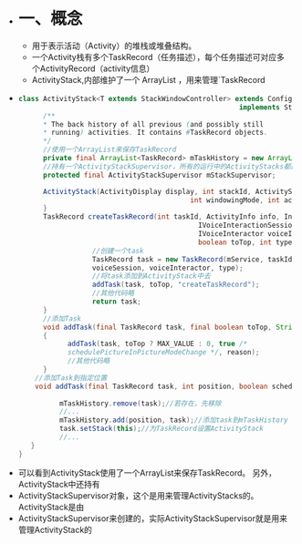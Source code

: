- # 一、概念
	- 用于表示活动（Activity）的堆栈或堆叠结构。
	- 一个Activity栈有多个TaskRecord（任务描述），每个任务描述可对应多个ActivityRecord（activity信息）
	- ActivityStack,内部维护了一个 ArrayList<TaskRecord> ，用来管理`TaskRecord
- ```java
  class ActivityStack<T extends StackWindowController> extends ConfigurationContainer
  														implements StackWindowListener {
        /**
        * The back history of all previous (and possibly still
        * running) activities. It contains #TaskRecord objects.
        */
        //使用一个ArrayList来保存TaskRecord
        private final ArrayList<TaskRecord> mTaskHistory = new ArrayList<>();
        //持有一个ActivityStackSupervisor，所有的运行中的ActivityStacks都通过它来进行管里
        protected final ActivityStackSupervisor mStackSupervisor;
  
        ActivityStack(ActivityDisplay display, int stackId, ActivityStackSupervisor supervisor,
                                            int windowingMode, int activityType, boolean onTop) {
        }
        TaskRecord createTaskRecord(int taskId, ActivityInfo info, Intent intent,
                                              IVoiceInteractionSession voiceSession,
                                              IVoiceInteractor voiceInteractor,
                                              boolean toTop, int type) {
                    //创建一个task
                    TaskRecord task = new TaskRecord(mService, taskId, info, intent,
                    voiceSession, voiceInteractor, type);
                    //将task添加到ActivityStack中去
                    addTask(task, toTop, "createTaskRecord");
                    //其他代码略
                    return task;
        }
        //添加Task
        void addTask(final TaskRecord task, final boolean toTop, String reason)
        {
              addTask(task, toTop ? MAX_VALUE : 0, true /*
              schedulePictureInPictureModeChange */, reason);
              //其他代码略
        }
      //添加Task到指定位置
      void addTask(final TaskRecord task, int position, boolean schedulePictureInPictureModeChange,
                                                                                  String reason) {
            mTaskHistory.remove(task);//若存在，先移除
            //...
            mTaskHistory.add(position, task);//添加task到mTaskHistory
            task.setStack(this);//为TaskRecord设置ActivityStack
            //...
     }
  }
  ```
- 可以看到ActivityStack使用了一个ArrayList来保存TaskRecord。 另外，ActivityStack中还持有
- ActivityStackSupervisor对象，这个是用来管理ActivityStacks的。 ActivityStack是由
- ActivityStackSupervisor来创建的，实际ActivityStackSupervisor就是用来管理ActivityStack的